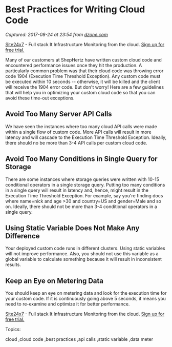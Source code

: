 # Best Practices for Writing Cloud Code

_Captured: 2017-08-24 at 23:54 from [dzone.com](https://dzone.com/articles/best-practices-for-writing-cloud-code?edition=317404&utm_source=Daily%20Digest&utm_medium=email&utm_campaign=Daily%20Digest%202017-08-20)_

[Site24x7](https://dzone.com/go?i=227232&u=https%3A%2F%2Fwww.site24x7.com%2Ffeatures.html%3Futm_source%3DDzone-text%26utm_medium%3Dthirdparty) \- Full stack It Infrastructure Monitoring from the cloud. [Sign up for free trial.](https://dzone.com/go?i=227232&u=https%3A%2F%2Fwww.site24x7.com%2Ffeatures.html%3Futm_source%3DDzone-text%26utm_medium%3Dthirdparty)

Many of our customers at ShepHertz have written custom cloud code and encountered performance issues once they hit the production. A particularly common problem was that their cloud code was throwing error code 1904 (Execution Time Threshold Exception). Any custom code must be executed within 10 seconds -- otherwise, it will be killed and the client will receive the 1904 error code. But don't worry! Here are a few guidelines that will help you in optimizing your custom cloud code so that you can avoid these time-out exceptions.

## **Avoid Too Many Server API Calls**

We have seen the instances where too many cloud API calls were made within a single flow of custom code. More API calls will result in more latency and will cascade to the Execution Time Threshold Exception. Ideally, there should no be more than 3-4 API calls per custom cloud code.

## **Avoid Too Many Conditions in Single Query for Storage**

There are some instances where storage queries were written with 10-15 conditional operators in a single storage query. Putting too many conditions in a single query will result in latency and, hence, might result in the Execution Time Threshold Exception. For example, say you're finding docs where name=nick and age >30 and country=US and gender=Male and so on. Ideally, there should not be more than 3-4 conditional operators in a single query.

## **Using Static Variable Does Not Make Any Difference**

Your deployed custom code runs in different clusters. Using static variables will not improve performance. Also, you should not use this variable as a global variable to calculate something because it will result in inconsistent results.

## **Keep an Eye on Metering Data**

You should keep an eye on metering data and look for the execution time for your custom code. If it is continuously going above 5 seconds, it means you need to re-examine and optimize it for better performance.

[Site24x7](https://dzone.com/go?i=227233&u=https%3A%2F%2Fwww.site24x7.com%2Ffeatures.html%3Futm_source%3DDzone-text%26utm_medium%3Dthirdparty) \- Full stack It Infrastructure Monitoring from the cloud. [Sign up for free trial.](https://dzone.com/go?i=227233&u=https%3A%2F%2Fwww.site24x7.com%2Ffeatures.html%3Futm_source%3DDzone-text%26utm_medium%3Dthirdparty)

Topics:

cloud ,cloud code ,best practices ,api calls ,static variable ,data meter
